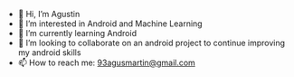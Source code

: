 - 👋 Hi, I’m Agustin
- 👀 I’m interested in Android and Machine Learning
- 🌱 I’m currently learning Android
- 💞️ I’m looking to collaborate on an android project to continue improving my android skills
- 📫 How to reach me: 93agusmartin@gmail.com

<!---
Sant0n/Sant0n is a ✨ special ✨ repository because its `README.md` (this file) appears on your GitHub profile.
You can click the Preview link to take a look at your changes.
--->
